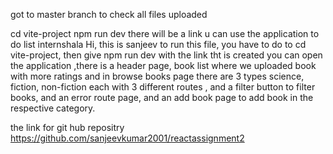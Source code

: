 got to master branch to check all files uploaded

cd vite-project npm run dev there will be a link u can use the application to do list internshala Hi, this is sanjeev to run this file, you have to do to cd vite-project, then give npm run dev with the link tht is created you can open the application ,there is a header page, book list where we uploaded book with more ratings and in browse books page there are 3 types science, fiction, non-fiction each with 3 different routes , and a filter button to filter books, and an error route page, and an add book page to add book in the respective category.

the link for git hub repositry https://github.com/sanjeevkumar2001/reactassignment2
